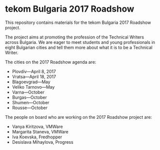 # tekom Bulgaria 2017 Roadshow

This repository contains materials for the tekom Bulgaria 2017 Roadshow project.

The project aims at promoting the profession of the Technical Writers across Bulgaria. We are eager to meet students and young professionals in eight Bulgarian cities and tell them more about what it is to be a Technical Writer.

The cities on the 2017 Roadshow agenda are:

* Plovdiv&mdash;April 8, 2017
* Vratsa&mdash;April 18, 2017
* Blagoevgrad&mdash;May
* Veliko Tarnovo&mdash;May
* Varna&mdash;October
* Burgas&mdash;October
* Shumen&mdash;October
* Rousse&mdash;October

The people on board who are working on the 2017 Roadshow project are:

* Vanya Kiritzova, VMWare
* Margarita Staneva, VMWare
* Iva Koevska, Fredhopper
* Desislava Mihaylova, Progress
